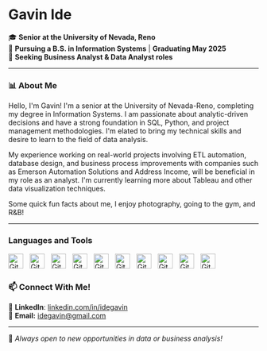 # Gavin Ide  

🎓 **Senior at the University of Nevada, Reno**  
📌 **Pursuing a B.S. in Information Systems** | **Graduating May 2025**  
🔎 **Seeking Business Analyst & Data Analyst roles**  

---

### 📊 About Me  

Hello, I'm Gavin! I'm a senior at the University of Nevada-Reno, completing my degree in Information Systems. I am passionate about analytic-driven decisions and have a strong foundation in SQL, Python, and project management methodologies. I'm elated to bring my technical skills and desire to learn to the field of data analysis.

My experience working on real-world projects involving ETL automation, database design, and business process improvements with companies such as Emerson Automation Solutions and Address Income, will be beneficial in my role as an analyst. I'm currently learning more about Tableau and other data visualization techniques.

Some quick fun facts about me, I enjoy photography, going to the gym, and R&B!

---  

### Languages and Tools  

<img align="left" alt="Git" width="30px" style="padding-right:10px;" src="https://cdn.jsdelivr.net/gh/devicons/devicon@latest/icons/microsoftsqlserver/microsoftsqlserver-original.svg" />  
<img align="left" alt="Git" width="30px" style="padding-right:10px;" src="https://cdn.jsdelivr.net/gh/devicons/devicon@latest/icons/postgresql/postgresql-original.svg" />    
<img align="left" alt="Git" width="30px" style="padding-right:10px;" src="https://cdn.jsdelivr.net/gh/devicons/devicon@latest/icons/python/python-original.svg" />  
<img align="left" alt="Git" width="30px" style="padding-right:10px;" src="https://cdn.jsdelivr.net/gh/devicons/devicon@latest/icons/csharp/csharp-original.svg" />  
<img align="left" alt="Git" width="30px" style="padding-right:10px;" src="https://cdn.jsdelivr.net/gh/devicons/devicon@latest/icons/c/c-original.svg" />  
<img align="left" alt="Git" width="30px" style="padding-right:10px;" src="https://cdn.jsdelivr.net/gh/devicons/devicon@latest/icons/apacheairflow/apacheairflow-original-wordmark.svg" />  
<img align="left" alt="Git" width="30px" style="padding-right:10px;" src="https://cdn.jsdelivr.net/gh/devicons/devicon@latest/icons/amazonwebservices/amazonwebservices-original-wordmark.svg" />  
<img align="left" alt="Git" width="30px" style="padding-right:10px;" src="https://cdn.jsdelivr.net/gh/devicons/devicon@latest/icons/git/git-original.svg" />  
<img align="left" alt="Git" width="30px" style="padding-right:10px;" src="https://cdn.jsdelivr.net/gh/devicons/devicon@latest/icons/vscode/vscode-original.svg" />  
<img align="left" alt="Git" width="30px" style="padding-right:10px;" src="https://cdn.jsdelivr.net/gh/devicons/devicon@latest/icons/jira/jira-original.svg" />  
<br />

#    

### 📫 Connect With Me!  

🔗 **LinkedIn**: [linkedin.com/in/idegavin](https://linkedin.com/in/idegavin)  
📩 **Email:** [idegavin@gmail.com](mailto:idegavin@gmail.com)  

---

🚀 *Always open to new opportunities in data or business analysis!*  

<!--
**ide-gavin/ide-gavin** is a ✨ _special_ ✨ repository because its `README.md` (this file) appears on your GitHub profile.
-->
